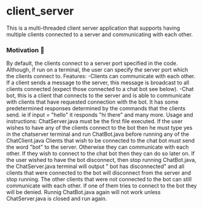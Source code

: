 # client_server
This is a multi-threaded client server application that supports having multiple clients connected to a server and communicating with each other.

### Motivation :rocket:
By default, the clients connect to a server port specified in the code. Although, if run on a terminal, the user can specify the server port which the clients connect to. 
Features:
-Clients can communicate with each other. If a client sends a message to the server, this message is broadcast to all clients connected (expect those connected to a chat bot see below).
-Chat bot, this is a client that connects to the server and is able to communicate with clients that have requested connection with the bot. It has some predetermined responses determined by the commands that the clients send. ie if input = "hello" it responds "hi there" and many more. 
Usage and instructions:
ChatServer.java must be the first file executed.
If the user wishes to have any of the clients connect to the bot then he must type yes in the chatserver terminal and run ChatBot.java before running any of the ChatClient.java
Clients that wish to be connected to the chat bot must send the word "bot" to the server. Otherwise they can communicate with each other. If they wish to connect to the chat bot then they can do so later on.
If the user wished to have the bot disconnect, then stop running ChatBot.java, the ChatServer.java terminal will output " bot has disconnected" and all clients that were connected to the bot will disconnect from the server and stop running. The other clients that were not connected to the bot can still communicate with each other. If one of them tries to connect to the bot they will be denied. Runnig ChatBot.java again will not work unless ChatServer.java is closed and run again. 

